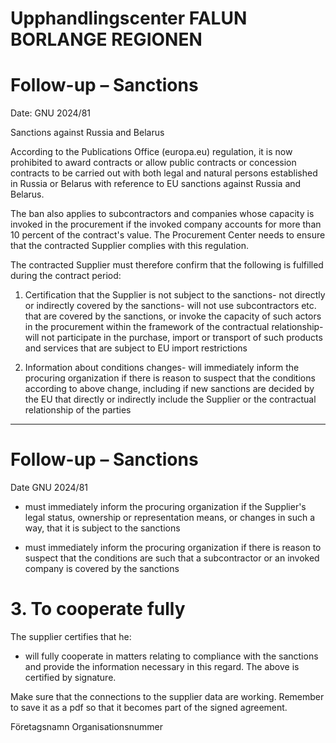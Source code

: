 # Upphandlingscenter FALUN BORLANGE REGIONEN

# Follow-up – Sanctions

Date: GNU 2024/81

Sanctions against Russia and Belarus

According to the Publications Office (europa.eu) regulation, it is now prohibited to award contracts or allow public contracts or concession contracts to be carried out with both legal and natural persons established in Russia or Belarus with reference to EU sanctions against Russia and Belarus.

The ban also applies to subcontractors and companies whose capacity is invoked in the procurement if the invoked company accounts for more than 10 percent of the contract's value. The Procurement Center needs to ensure that the contracted Supplier complies with this regulation.

The contracted Supplier must therefore confirm that the following is fulfilled during the contract period:

1. Certification that the Supplier is not subject to the sanctions- not directly or indirectly covered by the sanctions- will not use subcontractors etc. that are covered by the sanctions, or invoke the capacity of such actors in the procurement within the framework of the contractual relationship- will not participate in the purchase, import or transport of such products and services that are subject to EU import restrictions

2. Information about conditions changes- will immediately inform the procuring organization if there is reason to suspect that the conditions according to above change, including if new sanctions are decided by the EU that directly or indirectly include the Supplier or the contractual relationship of the parties
---
# Follow-up – Sanctions

Date
GNU 2024/81

- must immediately inform the procuring organization if the Supplier's legal status, ownership or representation means, or changes in such a way, that it is subject to the sanctions

- must immediately inform the procuring organization if there is reason to suspect that the conditions are such that a subcontractor or an invoked company is covered by the sanctions

# 3. To cooperate fully

The supplier certifies that he:

- will fully cooperate in matters relating to compliance with the sanctions and provide the information necessary in this regard. The above is certified by signature.

Make sure that the connections to the supplier data are working. Remember to save it as a pdf so that it becomes part of the signed agreement.

Företagsnamn
Organisationsnummer